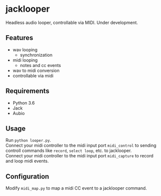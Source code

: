 # jacklooper
Headless audio looper, controllable via MIDI. Under development.

## Features

* wav looping
  * synchronization
* midi looping
  * notes and cc events
* wav to midi conversion
* controllable via midi

## Requirements

* Python 3.6
* Jack
* Aubio

## Usage

Run ```python looper.py```.  
Connect your midi controller to the midi input port ```midi_control``` to sending controll commands like ```record```, ```select loop```, etc. to jacklooper.  
Connect your midi controller to the midi input port ```midi_capture``` to record and loop midi events.

## Configuration

Modify ```midi_map.py``` to map a midi CC event to a jacklooper command.
